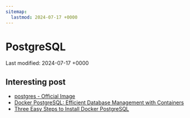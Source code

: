 ```yaml
---
sitemap:
  lastmod: 2024-07-17 +0000
---
```


# PostgreSQL

Last modified: 2024-07-17 +0000

## Interesting post

- [postgres - Official Image](https://github.com/docker-library/docs/blob/master/postgres/README.md)
- [Docker PostgreSQL: Efficient Database Management with Containers](https://hevodata.com/learn/docker-postgresql/#step2)
- [Three Easy Steps to Install Docker PostgreSQL](https://linuxhint.com/three-easy-steps-to-install-docker-postgresql/)
